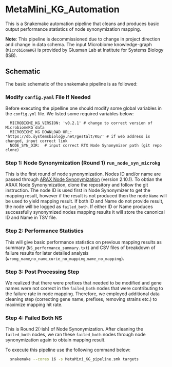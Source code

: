 # MetaMini_KG_Automation
This is a Snakemake automation pipeline that cleans and produces basic output performance statistics of node synonymization mapping.

**Note**: This pipeline is decommissioned due to change in project direction and change in data schema.
The input Microbiome knowledge-graph (`MicrobiomeKG`) is provided by Glusman Lab at Institute for Systems Biology (ISB).

## Schematic
The basic schematic of the snakemake pipeline is as followed:

### Modify `config.yaml` File If Needed 
Before executing the pipelline one should modify some global variables in the `config.yml` file. We listed some required variables below:
```
  MICROBIOME_KG_VERSION: 'v0.2.1' # change to correct version of MicrobiomeKG data
  MICROBIOME_KG_DOWNLOAD_URL: 'https://db.systemsbiology.net/gestalt/KG/' # if web address is changed, input correct link
  NODE_SYN_DIR:  # input correct RTX Node Synonymizer path (git repo clone)
``` 
### Step 1: Node Synonymization (Round 1) `run_node_syn_microkg`
This is the first round of node synonymization. Nodes ID and/or name are passed through [ARAX Node Synonymization](https://github.com/RTXteam/RTX/blob/master/code/ARAX/NodeSynonymizer/node_synonymizer.py) (version 2.10.1). To obtian the ARAX Node Synonymization, clone the repository and follow the git instruction.
The node ID is used first in Node Synonymizer to get the mapping result, however if the result is not produced then the node `Name` will be used to yield mapping result. If both ID and Name do not provide result, the node will be logged as `failed_both`.
If either ID or Name produces successfully synonymized nodes mapping results it will store the canonical ID and Name in TSV file. 

### Step 2: Performance Statistics
This will give basic performance statistics on previous mapping results as summary (`NS_performance_summary.txt`) and CSV files of breakdown of failure results for later detailed analysis (`wrong_name`,`no_name`,`curie_no_mapping`,`name_no_mapping`).

### Step 3: Post Processing Step
We realized that there were prefixes that needed to be modified and gene names were not correct in the `failed_both` nodes that were contributing to the failure rate in node mapping. Therefore, we employed additional data cleaning step (correcting gene name, prefixes, removing strains etc.) to maximize mapping hit rate.

### Step 4: Failed Both NS 
This is Round 2(-ish) of Node Synonymization. After cleaning the `failed_both` nodes, we ran these `failed_both` nodes through node synonymization again to obtain mapping result.


To execute this pipeline use the following command below:
```bash
  snakemake --cores 16 -s MetaMini_KG_pipeline.smk targets
```
